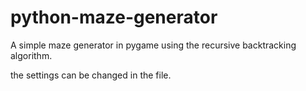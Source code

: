 # python-maze-generator
A simple maze generator in pygame using the recursive backtracking algorithm.

the settings can be changed in the file.
